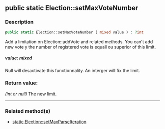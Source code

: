 ## public static Election::setMaxVoteNumber

### Description    

```php
public static Election::setMaxVoteNumber ( mixed value ) : ?int
```

Add a limitation on Election::addVote and related methods. You can't add new vote y the number of registered vote is equall ou superior of this limit.    


##### **value:** *mixed*   
Null will desactivate this functionnality. An interger will fix the limit.    



### Return value:   

*(int or null)* The new limit.


---------------------------------------

### Related method(s)      

* [static Election::setMaxParseIteration](../Election%20Class/public%20static%20Election--setMaxParseIteration.md)    
